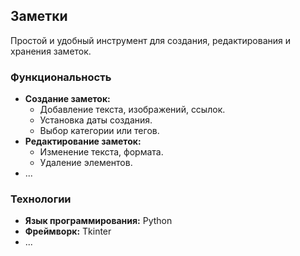 ## Заметки

Простой и удобный инструмент для создания, редактирования и хранения заметок.

### Функциональность

* **Создание заметок:**
  * Добавление текста, изображений, ссылок.
  * Установка даты создания.
  * Выбор категории или тегов.
* **Редактирование заметок:**
  * Изменение текста, формата.
  * Удаление элементов.
* ...

### Технологии

* **Язык программирования:** Python 
* **Фреймворк:** Tkinter
* ...